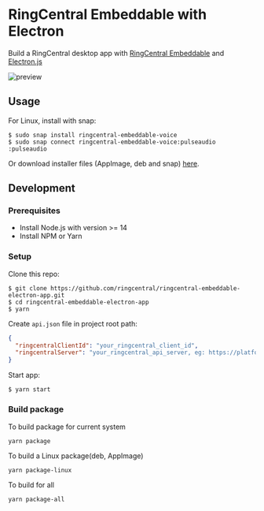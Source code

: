 # RingCentral Embeddable with Electron

Build a RingCentral desktop app with [RingCentral Embeddable](https://github.com/ringcentral/ringcentral-embeddable) and [Electron.js](https://electronjs.org)

![preview](https://user-images.githubusercontent.com/7036536/177243581-72a82fad-3812-4dd1-9809-e0db1bce840e.png)

## Usage

For Linux, install with snap:

```
$ sudo snap install ringcentral-embeddable-voice
$ sudo snap connect ringcentral-embeddable-voice:pulseaudio :pulseaudio
```

Or download installer files (AppImage, deb and snap) [here](https://github.com/ringcentral/ringcentral-embeddable-electron-app/releases).

## Development

### Prerequisites

* Install Node.js with version >= 14
* Install NPM or Yarn

### Setup

Clone this repo:

```
$ git clone https://github.com/ringcentral/ringcentral-embeddable-electron-app.git
$ cd ringcentral-embeddable-electron-app
$ yarn
```

Create `api.json` file in project root path:

```JSON
{
  "ringcentralClientId": "your_ringcentral_client_id",
  "ringcentralServer": "your_ringcentral_api_server, eg: https://platform.ringcentral.com"
}
```

Start app:

```
$ yarn start
```

### Build package

To build package for current system

```
yarn package
```

To build a Linux package(deb, AppImage)

```
yarn package-linux
```

To build for all

```
yarn package-all
```
